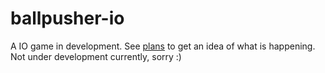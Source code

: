 # ballpusher-io
A IO game in development. See [plans](PLANS.md) to get an idea of what is happening.
Not under development currently, sorry :)
